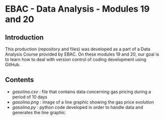 # **EBAC - Data Analysis - Modules 19 and 20**

## **Introduction**

This production (repository and files) was developed as a part of a Data Analysis Course provided by EBAC.
On these modules 19 and 20, our goal is to learn how to deal with version control of coding development using GitHub.

## **Contents**

- *gasolina.csv* : file that contains data concerning gas pricing during a period of 10 days
- *gasolina.png* : image of a line graphic showing the gas price evolution
- *gasolina.py* : python code developed in order to handle data and generates the line graphic
